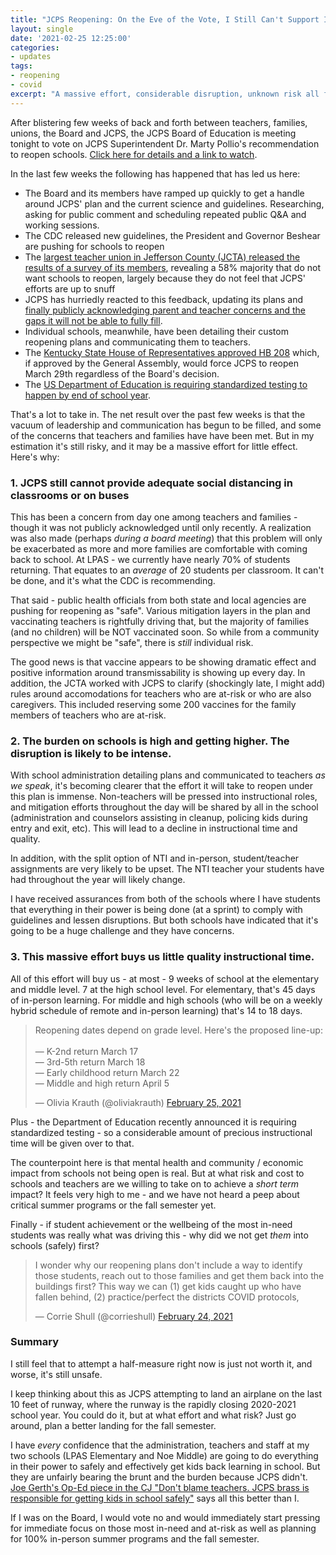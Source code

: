 ```yaml
---
title: "JCPS Reopening: On the Eve of the Vote, I Still Can't Support It"
layout: single
date: '2021-02-25 12:25:00'
categories:
- updates
tags:
- reopening
- covid
excerpt: "A massive effort, considerable disruption, unknown risk all for little gain." 
---
```


After blistering few weeks of back and forth between teachers, families, unions, the Board and JCPS, the JCPS Board of Education is meeting tonight to vote on JCPS Superintendent Dr. Marty Pollio's recommendation to reopen schools. [Click here for details and a link to watch](https://www.jefferson.kyschools.us/calendar/event/special-meeting-board-education-20).

In the last few weeks the following has happened that has led us here:

* The Board and its members have ramped up quickly to get a handle around JCPS' plan and the current science and guidelines. Researching, asking for public comment and scheduling repeated public Q&A and working sessions.
* The CDC released new guidelines, the President and Governor Beshear are pushing for schools to reopen
* The [largest teacher union in Jefferson County (JCTA) released the results of a survey of its members](https://www.wdrb.com/news/education/voicing-concerns-about-reopening-classrooms-some-jcps-teachers-worried-district-could-become-superspreader/article_3c24230e-7548-11eb-afe4-ff428d653ed0.html), revealing a 58% majority that do not want schools to reopen, largely because they do not feel that JCPS' efforts are up to snuff
* JCPS has hurriedly reacted to this feedback, updating its plans and [finally publicly acknowledging parent and teacher concerns and the gaps it will not be able to fully fill](https://wfpl.org/jcps-will-struggle-with-social-distancing-even-with-some-staying-remote/).
* Individual schools, meanwhile, have been detailing their custom reopening plans and communicating them to teachers.
* The [Kentucky State House of Representatives approved HB 208](https://wfpl.org/ky-house-oks-bill-requiring-schools-to-open-in-person-by-late-march/) which, if approved by the General Assembly, would force JCPS to reopen March 29th regardless of the Board's decision.
* The [US Department of Education is requiring standardized testing to happen by end of school year](https://www.wymt.com/2021/02/25/kea-shares-frustrations-with-us-dept-of-education-standardized-testing-decision/).

That's a lot to take in. The net result over the past few weeks is that the vacuum of leadership and communication has begun to be filled, and some of the concerns that teachers and families have have been met. But in my estimation it's still risky, and it may be a massive effort for little effect. Here's why:

### 1. JCPS still cannot provide adequate social distancing in classrooms or on buses ###
This has been a concern from day one among teachers and families - though it was not publicly acknowledged until only recently. A realization was also made (perhaps _during a board meeting_) that this problem will only be exacerbated as more and more families are comfortable with coming back to school. At LPAS - we currently have nearly 70% of students returning. That equates to an _average_ of 20 students per classroom. 
It can't be done, and it's what the CDC is recommending.

That said - public health officials from both state and local agencies are pushing for reopening as "safe". Various mitigation layers in the plan and vaccinating teachers is rightfully driving that, but the majority of families (and no children) will be NOT vaccinated soon. So while from a community perspective we might be "safe", there is _still_ individual risk. 

The good news is that vaccine appears to be showing dramatic effect and positive information around transmissability is showing up every day. In addition, the JCTA worked with JCPS to clarify (shockingly late, I might add) rules around accomodations for teachers who are at-risk or who are also caregivers. This included reserving some 200 vaccines for the family members of teachers who are at-risk.

### 2. The burden on schools is high and getting higher. The disruption is likely to be intense. ###
With school administration detailing plans and communicated to teachers _as we speak_, it's becoming clearer that the effort it will take to reopen under this plan is immense. Non-teachers will be pressed into instructional roles, and mitigation efforts throughout the day will be shared by all in the school (administration and counselors assisting in cleanup, policing kids during entry and exit, etc). This will lead to a decline in instructional time and quality.

In addition, with the split option of NTI and in-person, student/teacher assignments are very likely to be upset. The NTI teacher your students have had throughout the year will likely change.

I have received assurances from both of the schools where I have students that everything in their power is being done (at a sprint) to comply with guidelines and lessen disruptions. But both schools have indicated that it's going to be a huge challenge and they have concerns. 

### 3. This massive effort buys us little quality instructional time. ###
All of this effort will buy us - at most - 9 weeks of school at the elementary and middle level. 7 at the high school level. For elementary, that's 45 days of in-person learning. For middle and high schools (who will be on a weekly hybrid schedule of remote and in-person learning) that's 14 to 18 days.

<blockquote class="twitter-tweet"><p lang="en" dir="ltr">Reopening dates depend on grade level. Here&#39;s the proposed line-up:<br><br>— K-2nd return March 17<br>— 3rd-5th return March 18<br>— Early childhood return March 22<br>— Middle and high return April 5</p>&mdash; Olivia Krauth (@oliviakrauth) <a href="https://twitter.com/oliviakrauth/status/1365001096318517248?ref_src=twsrc%5Etfw">February 25, 2021</a></blockquote> <script async src="https://platform.twitter.com/widgets.js" charset="utf-8"></script>

Plus - the Department of Education recently announced it is requiring standardized testing - so a considerable amount of precious instructional time will be given over to that.

The counterpoint here is that mental health and community / economic impact from schools not being open is real. But at what risk and cost to schools and teachers are we willing to take on to achieve a _short term_ impact? It feels very high to me - and we have not heard a peep about critical summer programs or the fall semester yet.

Finally - if student achievement or the wellbeing of the most in-need students was really what was driving this - why did we not get _them_ into schools (safely) first? 

<blockquote class="twitter-tweet"><p lang="en" dir="ltr">I wonder why our reopening plans don&#39;t include a way to identify those students, reach out to those families and get them back into the buildings first? This way we can (1) get kids caught up who have fallen behind, (2) practice/perfect the districts COVID protocols,</p>&mdash; Corrie Shull (@corrieshull) <a href="https://twitter.com/corrieshull/status/1364725900361797634?ref_src=twsrc%5Etfw">February 24, 2021</a></blockquote> <script async src="https://platform.twitter.com/widgets.js" charset="utf-8"></script>

### Summary ###

I still feel that to attempt a half-measure right now is just not worth it, and worse, it's still unsafe. 

I keep thinking about this as JCPS attempting to land an airplane on the last 10 feet of runway, where the runway is the rapidly closing 2020-2021 school year. You could do it, but at what effort and what risk? Just go around, plan a better landing for the fall semester.

I have _every_ confidence that the administration, teachers and staff at my two schools (LPAS Elementary and Noe Middle) are going to do everything in their power to safely and effectively get kids back learning in school. But they are unfairly bearing the brunt and the burden because JCPS didn't. [Joe Gerth's Op-Ed piece in the CJ "Don't blame teachers. JCPS brass is responsible for getting kids in school safely"](https://www.courier-journal.com/story/opinion/columnists/gerth/2021/02/24/amid-covid-jcps-leaders-need-better-plan-get-kids-back-class/4572516001/) says all this better than I.

If I was on the Board, I would vote no and would immediately start pressing for immediate focus on those most in-need and at-risk as well as planning for 100% in-person summer programs and the fall semester.

